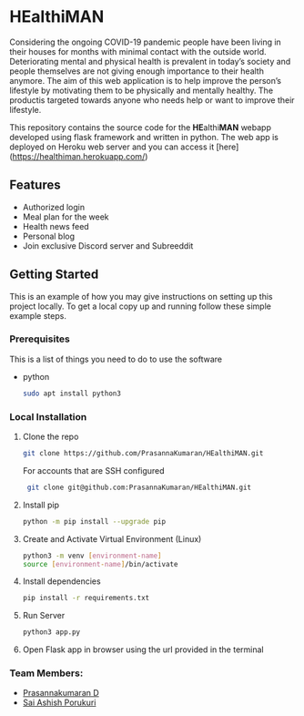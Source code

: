 # HEalthiMAN

Considering the ongoing COVID-19 pandemic people have been living in their houses for months with minimal contact with the outside world. Deteriorating mental and physical health is prevalent in today’s society and people themselves are not giving enough importance to their health anymore. The aim of this web application is to help improve the person’s lifestyle by motivating them to be physically and mentally healthy. The productis targeted towards anyone who needs help or want to improve their lifestyle.

This repository contains the source code for the **HE**althi**MAN** webapp developed using flask framework and written in python. The web app is deployed on Heroku web server and you can access it [here] (https://healthiman.herokuapp.com/)

## Features

- Authorized login
- Meal plan for the week
- Health news feed
- Personal blog
- Join exclusive Discord server and Subreeddit

## Getting Started

This is an example of how you may give instructions on setting up this project locally.
To get a local copy up and running follow these simple example steps.

### Prerequisites

This is a list of things you need to do to use the software

- python
  ```sh
  sudo apt install python3
  ```

### Local Installation

1. Clone the repo
   ```sh
   git clone https://github.com/PrasannaKumaran/HEalthiMAN.git
   ```
   For accounts that are SSH configured
   ```sh
    git clone git@github.com:PrasannaKumaran/HEalthiMAN.git
   ```
2. Install pip
   ```sh
   python -m pip install --upgrade pip
   ```
3. Create and Activate Virtual Environment (Linux)
   ```sh
   python3 -m venv [environment-name]
   source [environment-name]/bin/activate
   ```
4. Install dependencies
   ```sh
   pip install -r requirements.txt
   ```
5. Run Server
   ```sh
   python3 app.py
   ```
6. Open Flask app in browser using the url provided in the terminal

### Team Members:

- [Prasannakumaran D](https://github.com/PrasannaKumaran)
- [Sai Ashish Porukuri](https://github.com/Aashish0330)
